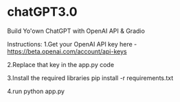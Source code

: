 # chatGPT3.0
Build Yo'own ChatGPT with OpenAI API & Gradio

Instructions:
1.Get your OpenAI API key here - https://beta.openai.com/account/api-keys

2.Replace that key in the app.py code

3.Install the required libraries pip install -r requirements.txt

4.run python app.py
